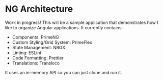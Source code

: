 # NG Architecture

Work in progress! This will be a sample application that demonstrates how I like to organize Angular applications. It currently contains:

- Components: PrimeNG
- Custom Styling/Grid System: PrimeFlex
- State Management: NRGX
- Linting: ESLint
- Code Formatting: Prettier
- Translations: Transloco

It uses an in-memory API so you can just clone and run it.
